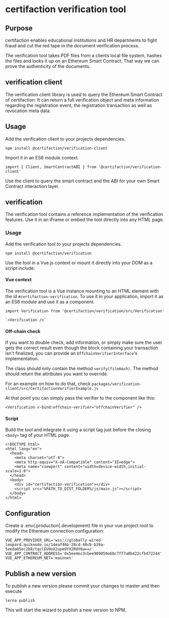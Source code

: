 # certifaction verification tool

## Purpose
certifaction enables educational institutions and HR departments to fight fraud and cut the red tape in the document verification process.

The verification tool takes PDF files from a clients local file system, hashes the files and looks it up on an Ethereum Smart Contract. That way we can prove the authenticity of the documents.

## verification client
The verification client library is used to query the Ethereum Smart Contract of certifaction.
It can return a full verification object and meta information regarding the registration event, the registration transaction as well as revocation meta data.

## Usage
Add the verification client to your projects dependencies.

    npm install @certifaction/verification-client

Import it in an ES6 module context.

    import { Client, SmartContractABI } from '@certifaction/verification-client'

Use the client to query the smart contract and the ABI for your own Smart Contract interaction layer.

## verification
The verification tool contains a reference implementation of the verification features. Use it in an iFrame or embed the tool directly into any HTML page.

### Usage
Add the verification tool to your projects dependencies.

    npm install @certifaction/verification
    
Use the tool in a Vue.js context or mount it directly into your DOM as a script include:
    
#### Vue context
The verification tool is a Vue instance mounting to an HTML element with the id `#certifaction-verification`.
To use it in your application, import it as an ES6 module and use it as a component.

    import Verification from '@certifaction/verification/src/Verification'
    
    `<Verification />`
    
#### Off-chain check
If you want to double check, add information, or simply make sure the user gets the correct result even though the block containing your transaction isn't finalized, you can provide an `OffchainVerifierInterface`'s implementation.

The class should only contain the method `verify(fileHash)`. The method should return the attributes you want to override.

For an example on how to do that, check `packages/verification-client/src/CertifactionVerifierExample.js` 
    
At that point you can simply pass the verifier to the <Verification /> component like this:

```<Verification v-bind:offchain-verifier="offchainVerifier" />```

#### Script
Build the tool and integrate it using a script tag just before the closing ``<body>`` tag of your HTML page.

    <!DOCTYPE html>
    <html lang="en">
      <head>
        <meta charset="utf-8">
        <meta http-equiv="X-UA-Compatible" content="IE=edge">
        <meta name="viewport" content="width=device-width,initial-scale=1.0">
      </head>
      <body>
        <div id="certifaction-verification"></div>
        <script src="%PATH_TO_DIST_FOLDER%/js/main.js"></script>
      </body>
    </html>
    
    
## Configuration
Create a .env(.production|.development) file in your vue project root to modify the Ethereum connection configuration:

    VUE_APP_PROVIDER_URL='wss://globally-wired-leopard.quiknode.io/14eaf46b-28cd-40cb-b39a-5eeda05ec2b8/tqclEU9oX2upm9YX2RUY6w==/'
    VUE_APP_CONTRACT_ADDRESS='0x5ee4ec3cbee909050e68c7ff7a8b422cfbd72244'
    VUE_APP_ETHEREUM_NET='mainnet'

## Publish a new version
To publish a new version please commit your changes to master and then execute

    lerna publish
    
This will start the wizard to publish a new version to NPM.
